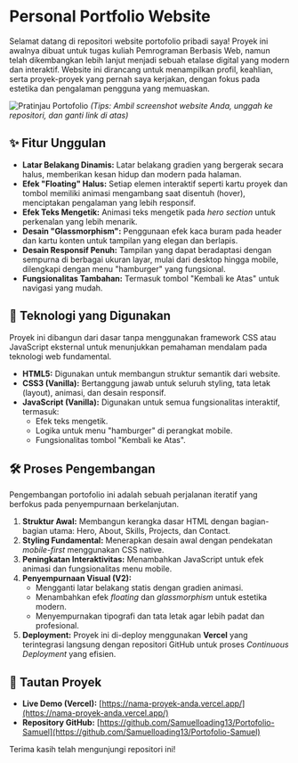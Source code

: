 # Personal Portfolio Website

Selamat datang di repositori website portofolio pribadi saya! Proyek ini awalnya dibuat untuk tugas kuliah Pemrograman Berbasis Web, namun telah dikembangkan lebih lanjut menjadi sebuah etalase digital yang modern dan interaktif. Website ini dirancang untuk menampilkan profil, keahlian, serta proyek-proyek yang pernah saya kerjakan, dengan fokus pada estetika dan pengalaman pengguna yang memuaskan.

![Pratinjau Portofolio](https://user-images.githubusercontent.com/username/repo/nama-gambar-pratinjau.png)
*(Tips: Ambil screenshot website Anda, unggah ke repositori, dan ganti link di atas)*

## ✨ Fitur Unggulan

- **Latar Belakang Dinamis:** Latar belakang gradien yang bergerak secara halus, memberikan kesan hidup dan modern pada halaman.
- **Efek "Floating" Halus:** Setiap elemen interaktif seperti kartu proyek dan tombol memiliki animasi mengambang saat disentuh (hover), menciptakan pengalaman yang lebih responsif.
- **Efek Teks Mengetik:** Animasi teks mengetik pada *hero section* untuk perkenalan yang lebih menarik.
- **Desain "Glassmorphism":** Penggunaan efek kaca buram pada header dan kartu konten untuk tampilan yang elegan dan berlapis.
- **Desain Responsif Penuh:** Tampilan yang dapat beradaptasi dengan sempurna di berbagai ukuran layar, mulai dari desktop hingga mobile, dilengkapi dengan menu "hamburger" yang fungsional.
- **Fungsionalitas Tambahan:** Termasuk tombol "Kembali ke Atas" untuk navigasi yang mudah.

## 🚀 Teknologi yang Digunakan

Proyek ini dibangun dari dasar tanpa menggunakan framework CSS atau JavaScript eksternal untuk menunjukkan pemahaman mendalam pada teknologi web fundamental.

- **HTML5:** Digunakan untuk membangun struktur semantik dari website.
- **CSS3 (Vanilla):** Bertanggung jawab untuk seluruh styling, tata letak (layout), animasi, dan desain responsif.
- **JavaScript (Vanilla):** Digunakan untuk semua fungsionalitas interaktif, termasuk:
  - Efek teks mengetik.
  - Logika untuk menu "hamburger" di perangkat mobile.
  - Fungsionalitas tombol "Kembali ke Atas".

## 🛠️ Proses Pengembangan

Pengembangan portofolio ini adalah sebuah perjalanan iteratif yang berfokus pada penyempurnaan berkelanjutan.

1.  **Struktur Awal:** Membangun kerangka dasar HTML dengan bagian-bagian utama: Hero, About, Skills, Projects, dan Contact.
2.  **Styling Fundamental:** Menerapkan desain awal dengan pendekatan *mobile-first* menggunakan CSS native.
3.  **Peningkatan Interaktivitas:** Menambahkan JavaScript untuk efek animasi dan fungsionalitas menu mobile.
4.  **Penyempurnaan Visual (V2):**
    - Mengganti latar belakang statis dengan gradien animasi.
    - Menambahkan efek *floating* dan *glassmorphism* untuk estetika modern.
    - Menyempurnakan tipografi dan tata letak agar lebih padat dan profesional.
5.  **Deployment:** Proyek ini di-deploy menggunakan **Vercel** yang terintegrasi langsung dengan repositori GitHub untuk proses *Continuous Deployment* yang efisien.

## 🔗 Tautan Proyek

- **Live Demo (Vercel):** [https://nama-proyek-anda.vercel.app/](https://nama-proyek-anda.vercel.app/)
- **Repository GitHub:** [https://github.com/Samuelloading13/Portofolio-Samuel](https://github.com/Samuelloading13/Portofolio-Samuel)

Terima kasih telah mengunjungi repositori ini!
